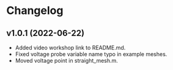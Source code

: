 # Changelog

## v1.0.1 (2022-06-22)

- Added video workshop link to README.md.
- Fixed voltage probe variable name typo in example meshes.
- Moved voltage point in straight_mesh.m.